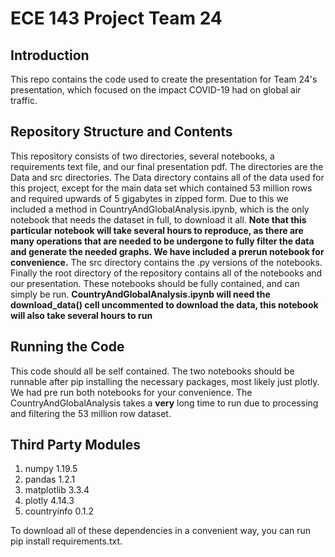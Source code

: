 # ECE 143 Project Team 24

## Introduction
This repo contains the code used to create the presentation for Team 24's presentation, which focused on the impact COVID-19 had on global air traffic. 

## Repository Structure and Contents
This repository consists of two directories, several notebooks, a requirements text file, and our final presentation pdf. The directories are the Data and src directories. The Data directory contains all of the data used for this project, except for the main data set which contained 53 million rows and required upwards of 5 gigabytes in zipped form. Due to this we included a method in CountryAndGlobalAnalysis.ipynb, which is the only notebook that needs the dataset in full, to download it all. 
**Note that this particular notebook will take several hours to reproduce, as there are many operations that are needed to be undergone to fully filter the data and generate the needed graphs. We have included a prerun notebook for convenience.** 
The src directory contains the .py versions of the notebooks. Finally the root directory of the repository contains all of the notebooks and our presentation. These notebooks should be fully contained, and can simply be run. **CountryAndGlobalAnalysis.ipynb will need the download_data() cell uncommented to download the data, this notebook will also take several hours to run**

## Running the Code
This code should all be self contained. The two notebooks should be runnable after pip installing the necessary packages, most likely just plotly. We had pre run both notebooks for your convenience. The CountryAndGlobalAnalysis takes a **very** long time to run due to processing and filtering the 53 million row dataset.

## Third Party Modules
1. numpy 1.19.5
2. pandas 1.2.1
3. matplotlib 3.3.4
4. plotly 4.14.3
5. countryinfo 0.1.2

To download all of these dependencies in a convenient way, you can run pip install requirements.txt.




